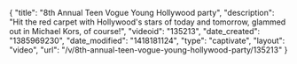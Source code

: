 {
    "title": "8th Annual Teen Vogue Young Hollywood party",
    "description": "Hit the red carpet with Hollywood's stars of today and tomorrow, glammed out in Michael Kors, of course!",
    "videoid": "135213",
    "date_created": "1385969230",
    "date_modified": "1418181124",
    "type": "captivate",
    "layout": "video",
    "url": "\/v\/8th-annual-teen-vogue-young-hollywood-party\/135213"
}